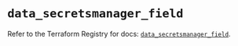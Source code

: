 # `data_secretsmanager_field`

Refer to the Terraform Registry for docs: [`data_secretsmanager_field`](https://registry.terraform.io/providers/keeper-security/secretsmanager/1.1.7/docs/data-sources/field).
